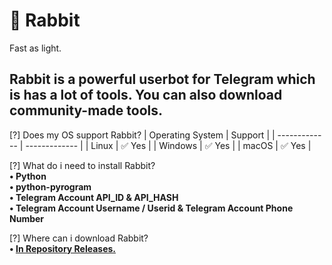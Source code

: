 # 🐇 Rabbit
Fast as light.

## Rabbit is a powerful userbot for Telegram which is has a lot of tools. You can also download community-made tools.

[?] Does my OS support Rabbit?
| Operating System  | Support |
| ------------- | ------------- |
| Linux  | ✅ Yes |
| Windows  | ✅ Yes |
| macOS    | ✅ Yes  |

[?] What do i need to install Rabbit?\
**• Python**\
**• python-pyrogram**\
**• Telegram Account API_ID & API_HASH**\
**• Telegram Account Username / Userid & Telegram Account Phone Number**

[?] Where can i download Rabbit?\
**• [In Repository Releases.](https://github.com/realbxnnie/rabbit/releases)**
